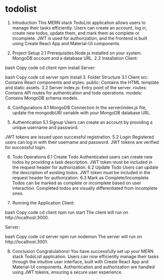 # todolist
1. Introduction
This MERN stack TodoList application allows users to manage their tasks efficiently. Users can create an account, log in, create new todos, update them, and mark them as complete or incomplete. JWT is used for authorization, and the frontend is built using Create React App and Material-UI components.

2. Project Setup
2.1 Prerequisites
Node.js installed on your system.
MongoDB account and a database URL.
2.2 Installation
Client:

bash
Copy code
cd client
npm install
Server:

bash
Copy code
cd server
npm install
3. Folder Structure
3.1 Client
src: Contains React components and styles.
public: Contains the HTML template and static assets.
3.2 Server
index.js: Entry point of the server.
routes: Contains API routes for authentication and todo operations.
models: Contains MongoDB schema models.

4. Configurations
4.1 MongoDB Connection
In the server/index.js file, update the mongodbURI variable with your MongoDB database URL.


5. Authentication
5.1 Signup
Users can create an account by providing a unique username and password.

JWT tokens are issued upon successful registration.
5.2 Login
Registered users can log in with their username and password.
JWT tokens are verified for successful login.

6. Todo Operations
6.1 Create Todo
Authenticated users can create new todos by providing a task description.
JWT token must be included in the request header for authorization.
6.2 Update Todo
Users can update the description of existing todos.
JWT token must be included in the request header for authorization.
6.3 Mark as Complete/Incomplete
Todos can be marked as complete or incomplete based on user interaction.
Completed todos are visually differentiated from incomplete ones.

8. Running the Application
Client:

bash
Copy code
cd client
npm run start
The client will run on http://localhost:3000.

Server:

bash
Copy code
cd server
npm run nodemon
The server will run on http://localhost:3001.

8. Conclusion
Congratulations! You have successfully set up  your MERN stack TodoList application. Users can now efficiently manage their tasks through the intuitive user interface, built with Create React App and Material-UI components. Authentication and authorization are handled using JWT tokens, ensuring a secure user experience.
